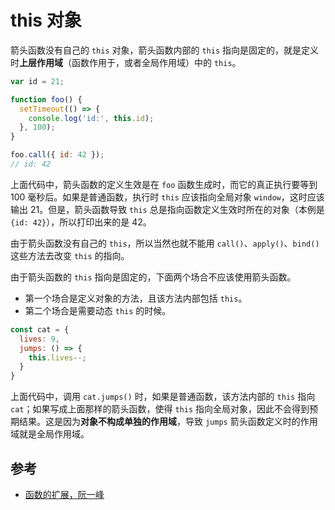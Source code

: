 # this 对象

箭头函数没有自己的 `this` 对象，箭头函数内部的 `this` 指向是固定的，就是定义时**上层作用域**（函数作用于，或者全局作用域）中的 `this`。

```javascript
var id = 21;

function foo() {
  setTimeout(() => {
    console.log('id:', this.id);
  }, 100);
}

foo.call({ id: 42 });
// id: 42
```

上面代码中，箭头函数的定义生效是在 `foo` 函数生成时，而它的真正执行要等到 100 毫秒后。如果是普通函数，执行时 `this` 应该指向全局对象 `window`，这时应该输出 21。但是，箭头函数导致 `this` 总是指向函数定义生效时所在的对象（本例是 `{id: 42}`），所以打印出来的是 42。

由于箭头函数没有自己的 `this`，所以当然也就不能用 `call()`、`apply()`、`bind()` 这些方法去改变 `this` 的指向。

由于箭头函数的 `this` 指向是固定的，下面两个场合不应该使用箭头函数。

- 第一个场合是定义对象的方法，且该方法内部包括 `this`。
- 第二个场合是需要动态 `this` 的时候。

```javascript
const cat = {
  lives: 9,
  jumps: () => {
    this.lives--;
  }
}
```

上面代码中，调用 `cat.jumps()` 时，如果是普通函数，该方法内部的 `this` 指向 `cat`；如果写成上面那样的箭头函数，使得 `this` 指向全局对象，因此不会得到预期结果。这是因为**对象不构成单独的作用域**，导致 `jumps` 箭头函数定义时的作用域就是全局作用域。

## 参考

- [函数的扩展，阮一峰](https://es6.ruanyifeng.com/#docs/function)
